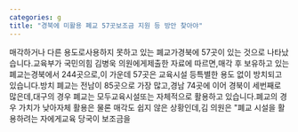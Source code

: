 ```yaml
---
categories: g
title: "경북에 미활용 폐교 57곳보조금 지원 등 방안 찾아야"
---
```

매각하거나 다른 용도로사용하지 못하고 있는 폐교가경북에 57곳이 있는 것으로 나타났습니다.교육부가 국민의힘 김병욱 의원에게제출한 자료에 따르면,매각 후 보유하고 있는 폐교는경북에서 244곳으로,이 가운데 57곳은 교육시설 등특별한 용도 없이 방치되고 있습니다.방치 폐교는 전남이 85곳으로 가장 많고,경남 74곳에 이어 경북이 세번째로 많은데,대구의 경우 폐교는 모두교육시설또는 자체적으로 활용하고 있습니다.폐교의 경우 가치가 낮아자체 활용은 물론 매각도 쉽지 않은 상황인데,김 의원은 "폐교 시설을 활용하려는 자에게교육 당국이 보조금을